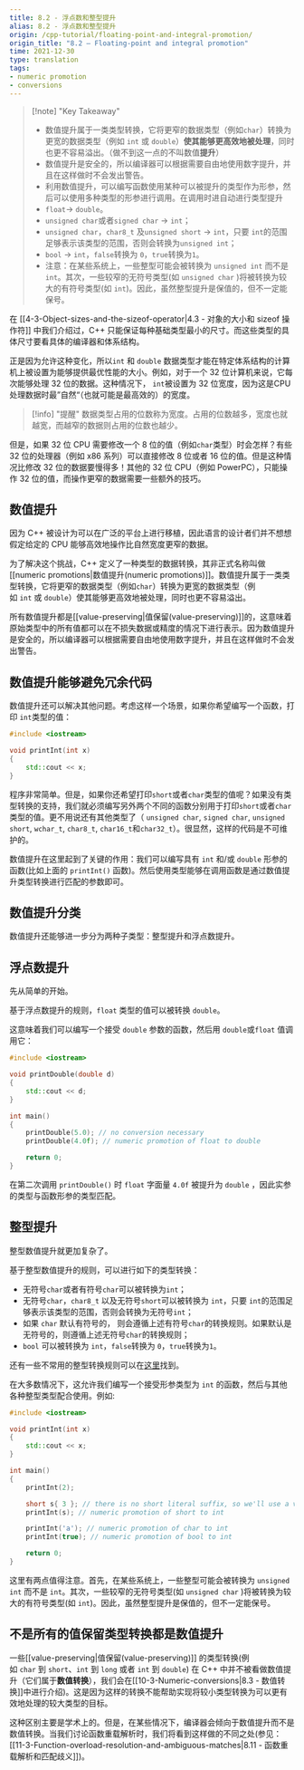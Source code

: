 ```yaml
---
title: 8.2 - 浮点数和整型提升
alias: 8.2 - 浮点数和整型提升
origin: /cpp-tutorial/floating-point-and-integral-promotion/
origin_title: "8.2 — Floating-point and integral promotion"
time: 2021-12-30
type: translation
tags:
- numeric promotion
- conversions
---
```


> [!note] "Key Takeaway"
> - 数值提升属于一类类型转换，它将更窄的数据类型（例如`char`）转换为更宽的数据类型（例如 `int` 或 `double`）**使其能够更高效地被处理**，同时也更不容易溢出。（做不到这一点的不叫数值**提升**）
> - 数值提升是安全的，所以编译器可以根据需要自由地使用数字提升，并且在这样做时不会发出警告。
> - 利用数值提升，可以编写函数使用某种可以被提升的类型作为形参，然后可以使用多种类型的形参进行调用。在调用时进自动进行类型提升
> - `float`-> `double`。
> - `unsigned char`或者`signed char` -> `int`；
> - `unsigned char`，`char8_t` 及`unsigned short` -> `int`，只要 `int`的范围足够表示该类型的范围，否则会转换为`unsigned int`；
> - `bool` -> `int`，`false`转换为 `0`，`true`转换为`1`。
> - 注意：在某些系统上，一些整型可能会被转换为 `unsigned int` 而不是 `int`。其次，一些较窄的无符号类型(如 `unsigned char` )将被转换为较大的有符号类型(如 `int`)。因此，虽然整型提升是保值的，但不一定能保号。


在 [[4-3-Object-sizes-and-the-sizeof-operator|4.3 - 对象的大小和 sizeof 操作符]] 中我们介绍过，C++ 只能保证每种基础类型最小的尺寸。而这些类型的具体尺寸要看具体的编译器和体系结构。

正是因为允许这种变化，所以`int` 和 `double` 数据类型才能在特定体系结构的计算机上被设置为能够提供最优性能的大小。例如，对于一个 32 位计算机来说，它每次能够处理 32 位的数据。这种情况下， `int`被设置为 32 位宽度，因为这是CPU处理数据时最”自然“（也就可能是最高效的）的宽度。

> [!info] "提醒"
> 数据类型占用的位数称为宽度。占用的位数越多，宽度也就越宽，而越窄的数据则占用的位数也越少。
	
但是，如果 32 位 CPU 需要修改一个 8 位的值（例如`char`类型）时会怎样？有些 32 位的处理器（例如 x86 系列）可以直接修改 8 位或者 16 位的值。但是这种情况比修改 32 位的数据要慢得多！其他的 32 位 CPU（例如 PowerPC），只能操作 32 位的值，而操作更窄的数据需要一些额外的技巧。

## 数值提升

因为 C++ 被设计为可以在广泛的平台上进行移植，因此语言的设计者们并不想想假定给定的 CPU 能够高效地操作比自然宽度更窄的数据。

为了解决这个挑战，C++ 定义了一种类型的数据转换，其非正式名称叫做[[numeric promotions|数值提升(numeric promotions)]]。数值提升属于一类类型转换，它将更窄的数据类型（例如`char`）转换为更宽的数据类型（例如 `int` 或 `double`）使其能够更高效地被处理，同时也更不容易溢出。


所有数值提升都是[[value-preserving|值保留(value-preserving)]]的，这意味着原始类型中的所有值都可以在不损失数据或精度的情况下进行表示。因为数值提升是安全的，所以编译器可以根据需要自由地使用数字提升，并且在这样做时不会发出警告。


## 数值提升能够避免冗余代码

数值提升还可以解决其他问题。考虑这样一个场景，如果你希望编写一个函数，打印 `int`类型的值：

```cpp
#include <iostream>

void printInt(int x)
{
    std::cout << x;
}
```

程序非常简单。但是，如果你还希望打印`short`或者`char`类型的值呢？如果没有类型转换的支持，我们就必须编写另外两个不同的函数分别用于打印`short`或者`char`类型的值。更不用说还有其他类型了（ `unsigned char`, `signed char`, `unsigned short`, `wchar_t`, `char8_t`, `char16_t`和`char32_t`）。很显然，这样的代码是不可维护的。

数值提升在这里起到了关键的作用：我们可以编写具有 `int` 和/或 `double` 形参的函数(比如上面的 `printInt()` 函数)。然后使用类型能够在调用函数是通过数值提升类型转换进行匹配的参数即可。

## 数值提升分类

数值提升还能够进一步分为两种子类型：整型提升和浮点数提升。


## 浮点数提升

先从简单的开始。

基于浮点数提升的规则，`float` 类型的值可以被转换 `double`。

这意味着我们可以编写一个接受 `double` 参数的函数，然后用 `double`或`float` 值调用它：

```cpp
#include <iostream>

void printDouble(double d)
{
    std::cout << d;
}

int main()
{
    printDouble(5.0); // no conversion necessary
    printDouble(4.0f); // numeric promotion of float to double

    return 0;
}
```


在第二次调用 `printDouble()` 时 `float` 字面量 `4.0f` 被提升为 `double` ，因此实参的类型与函数形参的类型匹配。

## 整型提升

整型数值提升就更加复杂了。

基于整型数值提升的规则，可以进行如下的类型转换：
-   无符号`char`或者有符号`char`可以被转换为`int`；
-   无符号`char`，`char8_t` 以及无符号`short`可以被转换为 `int`，只要 `int`的范围足够表示该类型的范围，否则会转换为无符号`int`；
-   如果 `char` 默认有符号的， 则会遵循上述有符号`char`的转换规则。如果默认是无符号的，则遵循上述无符号`char`的转换规则；
-   `bool` 可以被转换为 `int`，`false`转换为 `0`，`true`转换为`1`。

还有一些不常用的整型转换规则可以在[这里](https://en.cppreference.com/w/cpp/language/implicit_conversion#Integral_promotion)找到。


在大多数情况下，这允许我们编写一个接受形参类型为 `int` 的函数，然后与其他各种整型类型配合使用。例如:

```cpp
#include <iostream>

void printInt(int x)
{
    std::cout << x;
}

int main()
{
    printInt(2);

    short s{ 3 }; // there is no short literal suffix, so we'll use a variable for this one
    printInt(s); // numeric promotion of short to int

    printInt('a'); // numeric promotion of char to int
    printInt(true); // numeric promotion of bool to int

    return 0;
}
```


这里有两点值得注意。首先，在某些系统上，一些整型可能会被转换为 `unsigned int` 而不是 `int`。其次，一些较窄的无符号类型(如 `unsigned char` )将被转换为较大的有符号类型(如 `int`)。因此，虽然整型提升是保值的，但不一定能保号。

## 不是所有的值保留类型转换都是数值提升

一些[[value-preserving|值保留(value-preserving)]] 的类型转换(例如 `char` 到 `short`、`int` 到 `long` 或者 `int` 到 `double`) 在 C++ 中并不被看做数值提升（它们属于**数值转换**），我们会在[[10-3-Numeric-conversions|8.3 - 数值转换]]中进行介绍)。这是因为这样的转换不能帮助实现将较小类型转换为可以更有效地处理的较大类型的目标。

这种区别主要是学术上的。但是，在某些情况下，编译器会倾向于数值提升而不是数值转换。当我们讨论函数重载解析时，我们将看到这样做的不同之处(参见：[[11-3-Function-overload-resolution-and-ambiguous-matches|8.11 - 函数重载解析和匹配歧义]])。
